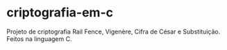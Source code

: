 # criptografia-em-c
Projeto de criptografia Rail Fence, Vigenère, Cifra de César e Substituição. Feitos na linguagem C.
